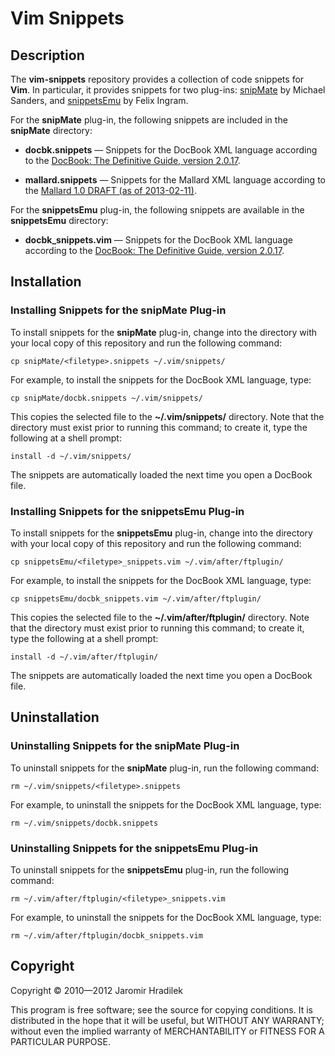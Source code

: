 # Vim Snippets

## Description

The **vim-snippets** repository provides a collection of code snippets for **Vim**. In particular, it provides snippets for two plug-ins: [snipMate](http://www.vim.org/scripts/script.php?script_id=2540) by Michael Sanders, and [snippetsEmu](http://www.vim.org/scripts/script.php?script_id=1318) by Felix Ingram.

For the **snipMate** plug-in, the following snippets are included in the **snipMate** directory:

* **docbk.snippets** — Snippets for the DocBook XML language according to the [DocBook: The Definitive Guide, version 2.0.17](http://www.docbook.org/tdg/).

* **mallard.snippets** — Snippets for the Mallard XML language according to the [Mallard 1.0 DRAFT (as of 2013-02-11)](http://projectmallard.org/1.0/index.html).

For the **snippetsEmu** plug-in, the following snippets are available in the **snippetsEmu** directory:

* **docbk_snippets.vim** — Snippets for the DocBook XML language according to the [DocBook: The Definitive Guide, version 2.0.17](http://www.docbook.org/tdg/).

## Installation

### Installing Snippets for the snipMate Plug-in

To install snippets for the **snipMate** plug-in, change into the directory with your local copy of this repository and run the following command:

    cp snipMate/<filetype>.snippets ~/.vim/snippets/

For example, to install the snippets for the DocBook XML language, type:

    cp snipMate/docbk.snippets ~/.vim/snippets/

This copies the selected file to the **~/.vim/snippets/** directory. Note that the directory must exist prior to running this command; to create it, type the following at a shell prompt:

    install -d ~/.vim/snippets/

The snippets are automatically loaded the next time you open a DocBook file.

### Installing Snippets for the snippetsEmu Plug-in

To install snippets for the **snippetsEmu** plug-in, change into the directory with your local copy of this repository and run the following command:

    cp snippetsEmu/<filetype>_snippets.vim ~/.vim/after/ftplugin/

For example, to install the snippets for the DocBook XML language, type:

    cp snippetsEmu/docbk_snippets.vim ~/.vim/after/ftplugin/

This copies the selected file to the **~/.vim/after/ftplugin/** directory. Note that the directory must exist prior to running this command; to create it, type the following at a shell prompt:

    install -d ~/.vim/after/ftplugin/

The snippets are automatically loaded the next time you open a DocBook file.

## Uninstallation

### Uninstalling Snippets for the snipMate Plug-in

To uninstall snippets for the **snipMate** plug-in, run the following command:

    rm ~/.vim/snippets/<filetype>.snippets

For example, to uninstall the snippets for the DocBook XML language, type:

    rm ~/.vim/snippets/docbk.snippets

### Uninstalling Snippets for the snippetsEmu Plug-in

To uninstall snippets for the **snippetsEmu** plug-in, run the following command:

    rm ~/.vim/after/ftplugin/<filetype>_snippets.vim

For example, to uninstall the snippets for the DocBook XML language, type:

    rm ~/.vim/after/ftplugin/docbk_snippets.vim

## Copyright

Copyright © 2010—2012 Jaromir Hradilek

This program is free software; see the source for copying conditions. It is distributed in the hope that it will be useful, but WITHOUT ANY WARRANTY; without even the implied warranty of MERCHANTABILITY or FITNESS FOR A PARTICULAR PURPOSE.

